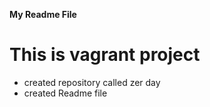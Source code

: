**My Readme File**
# This is vagrant project
* created repository called zer day
* created Readme file 
